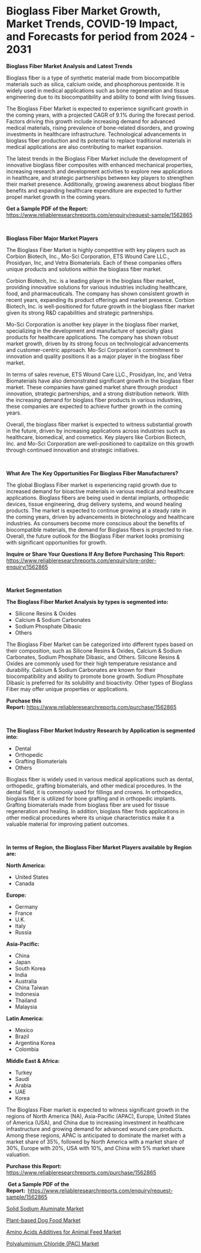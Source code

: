 <p><h1>Bioglass Fiber Market Growth, Market Trends, COVID-19 Impact, and Forecasts for period from 2024 - 2031</h1></p><p><strong>Bioglass Fiber Market Analysis and Latest Trends</strong></p>
<p><p>Bioglass fiber is a type of synthetic material made from biocompatible materials such as silica, calcium oxide, and phosphorous pentoxide. It is widely used in medical applications such as bone regeneration and tissue engineering due to its biocompatibility and ability to bond with living tissues.</p><p>The Bioglass Fiber Market is expected to experience significant growth in the coming years, with a projected CAGR of 9.1% during the forecast period. Factors driving this growth include increasing demand for advanced medical materials, rising prevalence of bone-related disorders, and growing investments in healthcare infrastructure. Technological advancements in bioglass fiber production and its potential to replace traditional materials in medical applications are also contributing to market expansion.</p><p>The latest trends in the Bioglass Fiber Market include the development of innovative bioglass fiber composites with enhanced mechanical properties, increasing research and development activities to explore new applications in healthcare, and strategic partnerships between key players to strengthen their market presence. Additionally, growing awareness about bioglass fiber benefits and expanding healthcare expenditure are expected to further propel market growth in the coming years.</p></p>
<p><strong>Get a Sample PDF of the Report:&nbsp;</strong> <a href="https://www.reliableresearchreports.com/enquiry/request-sample/1562865">https://www.reliableresearchreports.com/enquiry/request-sample/1562865</a></p>
<p>&nbsp;</p>
<p><strong>Bioglass Fiber Major Market Players</strong></p>
<p><p>The Bioglass Fiber Market is highly competitive with key players such as Corbion Biotech, Inc., Mo-Sci Corporation, ETS Wound Care LLC., Prosidyan, Inc, and Vetra Biomaterials. Each of these companies offers unique products and solutions within the bioglass fiber market.</p><p>Corbion Biotech, Inc. is a leading player in the bioglass fiber market, providing innovative solutions for various industries including healthcare, food, and pharmaceuticals. The company has shown consistent growth in recent years, expanding its product offerings and market presence. Corbion Biotech, Inc. is well-positioned for future growth in the bioglass fiber market given its strong R&D capabilities and strategic partnerships.</p><p>Mo-Sci Corporation is another key player in the bioglass fiber market, specializing in the development and manufacture of specialty glass products for healthcare applications. The company has shown robust market growth, driven by its strong focus on technological advancements and customer-centric approach. Mo-Sci Corporation's commitment to innovation and quality positions it as a major player in the bioglass fiber market.</p><p>In terms of sales revenue, ETS Wound Care LLC., Prosidyan, Inc, and Vetra Biomaterials have also demonstrated significant growth in the bioglass fiber market. These companies have gained market share through product innovation, strategic partnerships, and a strong distribution network. With the increasing demand for bioglass fiber products in various industries, these companies are expected to achieve further growth in the coming years.</p><p>Overall, the bioglass fiber market is expected to witness substantial growth in the future, driven by increasing applications across industries such as healthcare, biomedical, and cosmetics. Key players like Corbion Biotech, Inc. and Mo-Sci Corporation are well-positioned to capitalize on this growth through continued innovation and strategic initiatives.</p></p>
<p>&nbsp;</p>
<p><strong>What Are The Key Opportunities For Bioglass Fiber Manufacturers?</strong></p>
<p><p>The global Bioglass Fiber market is experiencing rapid growth due to increased demand for bioactive materials in various medical and healthcare applications. Bioglass fibers are being used in dental implants, orthopedic devices, tissue engineering, drug delivery systems, and wound healing products. The market is expected to continue growing at a steady rate in the coming years, driven by advancements in biotechnology and healthcare industries. As consumers become more conscious about the benefits of biocompatible materials, the demand for Bioglass fibers is projected to rise. Overall, the future outlook for the Bioglass Fiber market looks promising with significant opportunities for growth.</p></p>
<p><strong>Inquire or Share Your Questions If Any Before Purchasing This Report:</strong> <a href="https://www.reliableresearchreports.com/enquiry/pre-order-enquiry/1562865">https://www.reliableresearchreports.com/enquiry/pre-order-enquiry/1562865</a></p>
<p>&nbsp;</p>
<p><strong>Market Segmentation</strong></p>
<p><strong>The Bioglass Fiber Market Analysis by types is segmented into:</strong></p>
<p><ul><li>Silicone Resins & Oxides</li><li>Calcium & Sodium Carbonates</li><li>Sodium Phosphate Dibasic</li><li>Others</li></ul></p>
<p><p>The Bioglass Fiber Market can be categorized into different types based on their composition, such as Silicone Resins & Oxides, Calcium & Sodium Carbonates, Sodium Phosphate Dibasic, and Others. Silicone Resins & Oxides are commonly used for their high temperature resistance and durability. Calcium & Sodium Carbonates are known for their biocompatibility and ability to promote bone growth. Sodium Phosphate Dibasic is preferred for its solubility and bioactivity. Other types of Bioglass Fiber may offer unique properties or applications.</p></p>
<p><strong>Purchase this Report:&nbsp;</strong><a href="https://www.reliableresearchreports.com/purchase/1562865">https://www.reliableresearchreports.com/purchase/1562865</a></p>
<p>&nbsp;</p>
<p><strong>The Bioglass Fiber Market Industry Research by Application is segmented into:</strong></p>
<p><ul><li>Dental</li><li>Orthopedic</li><li>Grafting Biomaterials</li><li>Others</li></ul></p>
<p><p>Bioglass fiber is widely used in various medical applications such as dental, orthopedic, grafting biomaterials, and other medical procedures. In the dental field, it is commonly used for fillings and crowns. In orthopedics, bioglass fiber is utilized for bone grafting and in orthopedic implants. Grafting biomaterials made from bioglass fiber are used for tissue regeneration and healing. In addition, bioglass fiber finds applications in other medical procedures where its unique characteristics make it a valuable material for improving patient outcomes.</p></p>
<p>&nbsp;</p>
<p><strong>In terms of Region, the Bioglass Fiber Market Players available by Region are:</strong></p>
<p>
    <p> <strong> North America: </strong>
        <ul>
            <li>United States</li>
            <li>Canada</li>
        </ul>
        </p> 
    <p> <strong> Europe: </strong>
        <ul>
            <li>Germany</li>
            <li>France</li>
            <li>U.K.</li>
            <li>Italy</li>
            <li>Russia</li>
        </ul>
        </p> 
    <p> <strong> Asia-Pacific: </strong>
        <ul>
            <li>China</li>
            <li>Japan</li>
            <li>South Korea</li>
            <li>India</li>
            <li>Australia</li>
            <li>China Taiwan</li>
            <li>Indonesia</li>
            <li>Thailand</li>
            <li>Malaysia</li>
        </ul>
        </p> 
    <p> <strong> Latin America: </strong>
        <ul>
            <li>Mexico</li>
            <li>Brazil</li>
            <li>Argentina Korea</li>
            <li>Colombia</li>
        </ul>
        </p> 
    <p> <strong> Middle East & Africa: </strong>
        <ul>
            <li>Turkey</li>
            <li>Saudi</li>
            <li>Arabia</li>
            <li>UAE</li>
            <li>Korea</li>
        </ul>
    </p>
    </p>
<p><p>The Bioglass Fiber market is expected to witness significant growth in the regions of North America (NA), Asia-Pacific (APAC), Europe, United States of America (USA), and China due to increasing investment in healthcare infrastructure and growing demand for advanced wound care products. Among these regions, APAC is anticipated to dominate the market with a market share of 35%, followed by North America with a market share of 30%, Europe with 20%, USA with 10%, and China with 5% market share valuation.</p></p>
<p><strong>Purchase this Report: </strong><a href="https://www.reliableresearchreports.com/purchase/1562865">https://www.reliableresearchreports.com/purchase/1562865</a></p>
<p>&nbsp;<strong>Get a Sample PDF of the Report:&nbsp;&nbsp;</strong><a href="https://www.reliableresearchreports.com/enquiry/request-sample/1562865">https://www.reliableresearchreports.com/enquiry/request-sample/1562865</a></p>
<p><strong></strong></p>
<p><p><a href="https://issuu.com/reportprime-2/docs/solid-sodium-aluminate-market-size-2030.pptx">Solid Sodium Aluminate Market</a></p><p><a href="https://github.com/mbisetmhermsr/Market-Research-Report-List-1/blob/main/plant-based-dog-food-market.md">Plant-based Dog Food Market</a></p><p><a href="https://github.com/zjyglelu/Market-Research-Report-List-1/blob/main/amino-acids-additives-for-animal-feed-market.md">Amino Acids Additives for Animal Feed Market</a></p><p><a href="https://issuu.com/reportprime-2/docs/polyaluminium-chloride-pac-market-size-2030.pptx">Polyaluminium Chloride (PAC) Market</a></p></p>